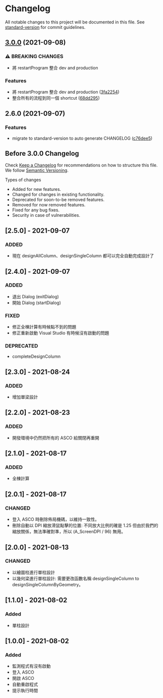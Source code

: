 # Changelog

All notable changes to this project will be documented in this file. See [standard-version](https://github.com/conventional-changelog/standard-version) for commit guidelines.

## [3.0.0](https://github.com/skyran1278/autohotkey/compare/v2.6.0...v3.0.0) (2021-09-08)

### ⚠ BREAKING CHANGES

* 將 restartProgram 整合 dev and production

### Features

* 將 restartProgram 整合 dev and production ([3fa2254](https://github.com/skyran1278/autohotkey/commit/3fa225433670ca16f6c80fa29eefaec8c70394ac))
* 整合所有的流程到同一個 shortcut ([68dd295](https://github.com/skyran1278/autohotkey/commit/68dd2957c1f3c57cbe03f86bc6b24fe129618378))

## 2.6.0 (2021-09-07)

### Features

* migrate to standard-version to auto generate CHANGELOG ([c76dee5](https://github.com/skyran1278/autohotkey/commit/c76dee5346c87cdeacee433a3af7492d27b0c9af))

## Before 3.0.0 Changelog

Check [Keep a Changelog](http://keepachangelog.com/) for recommendations on how to structure this file.
We follow [Semantic Versioning](https://semver.org/).

Types of changes

* Added for new features.
* Changed for changes in existing functionality.
* Deprecated for soon-to-be removed features.
* Removed for now removed features.
* Fixed for any bug fixes.
* Security in case of vulnerabilities.

## [2.5.0] - 2021-09-07

### ADDED

* 現在 designAllColumn、designSingleColumn 都可以完全自動完成設計了

## [2.4.0] - 2021-09-07

### ADDED

* 退出 Dialog (exitDialog)
* 開始 Dialog (startDialog)

### FIXED

* 修正全棟計算有時候點不到的問題
* 修正重新啟動 Visual Studio 有時候沒有啟動的問題

### DEPRECATED

* completeDesignColumn

## [2.3.0] - 2021-08-24

### ADDED

* 增加單梁設計

## [2.2.0] - 2021-08-23

### ADDED

* 開發環境中仍然把所有的 ASCO 給關閉再重開

## [2.1.0] - 2021-08-17

### ADDED

* 全棟計算

## [2.0.1] - 2021-08-17

### CHANGED

* 登入 ASCO 時刪除佈局機碼，以維持一致性。
* 刪除自動以 DPI 縮放滑鼠點擊的位置: 不同放大比例的確是 1.25 但由於我們的縮放關係，無法準確對準，所以 (A_ScreenDPI / 96) 無用。

## [2.0.0] - 2021-08-13

### CHANGED

* 以繪圖柱進行單柱設計
* 以幾何梁進行單柱設計: 需要更改函數名稱 designSingleColumn to designSingleColumnByGeometry。

## [1.1.0] - 2021-08-02

### Added

* 單柱設計

## [1.0.0] - 2021-08-02

### Added

* 監測程式有沒有啟動
* 登入 ASCO
* 開啟 ASCO
* 自動重啟程式
* 提示執行時間
